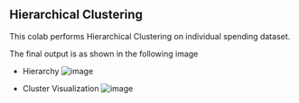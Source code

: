 ## Hierarchical Clustering

This colab performs Hierarchical Clustering on individual spending dataset.

The final output is as shown in the following image


- Hierarchy
  ![image](https://github.com/AdityaKulkarni/sjsu/assets/25547842/11b522ed-7505-4a91-9d88-4a226739f647)

- Cluster Visualization
  ![image](https://github.com/AdityaKulkarni/sjsu/assets/25547842/5d02ee8c-aaef-4da5-849b-5d56a58fc1fb)
 
